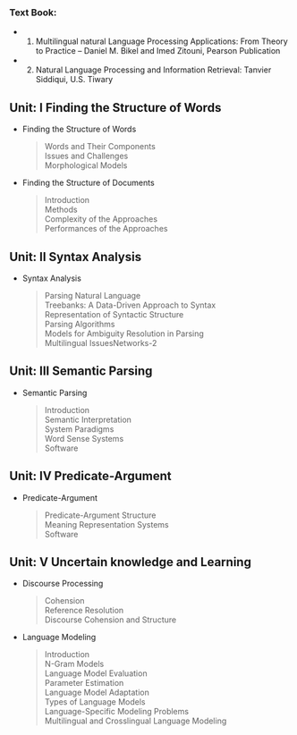 ### Text Book: 
- 1. Multilingual natural Language Processing Applications: From Theory to Practice – Daniel M. Bikel and Imed Zitouni, Pearson Publication 
- 2. Natural Language Processing and Information Retrieval: Tanvier Siddiqui, U.S. Tiwary 

## Unit: I Finding the Structure of Words<br> 
 - Finding the Structure of Words <br>
   > Words and Their Components<br>
   > Issues and Challenges<br>
   > Morphological Models<br>
 - Finding the Structure of Documents<br>
   > Introduction<br>
   > Methods<br>
   > Complexity of the Approaches<br>
   > Performances of the Approaches<br>
   
## Unit: II Syntax Analysis<br>
 - Syntax Analysis<br>
   > Parsing Natural Language<br>
   > Treebanks: A Data-Driven Approach to Syntax<br>
   > Representation of Syntactic Structure<br>
   > Parsing Algorithms<br>
   > Models for Ambiguity Resolution in Parsing<br>
   > Multilingual IssuesNetworks-2<br>

## Unit: III Semantic Parsing<br>
- Semantic Parsing<br>
  > Introduction<br>
  > Semantic Interpretation<br>
  > System Paradigms<br>
  > Word Sense Systems<br>
  > Software<br>

 ## Unit: IV Predicate-Argument<br>
- Predicate-Argument<br>
   > Predicate-Argument Structure<br>
   > Meaning Representation Systems<br>
   >  Software<br>
   
## Unit: V Uncertain knowledge and Learning<br>
- Discourse Processing<br>
  > Cohension<br>
  > Reference Resolution<br>
  > Discourse Cohension and Structure<br>
- Language Modeling<br>
  > Introduction<br>
  > N-Gram Models<br>
  > Language Model Evaluation<br>
  > Parameter Estimation<br>
  > Language Model Adaptation<br>
  > Types of Language Models<br>
  > Language-Specific Modeling Problems</br>
  > Multilingual and Crosslingual Language Modeling

